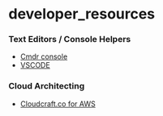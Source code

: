 # developer_resources

### Text Editors / Console Helpers
- [Cmdr console](https://cmder.net/)
- [VSCODE](https://code.visualstudio.com/)

### Cloud Architecting
- [Cloudcraft.co for AWS](https://cloudcraft.co/)